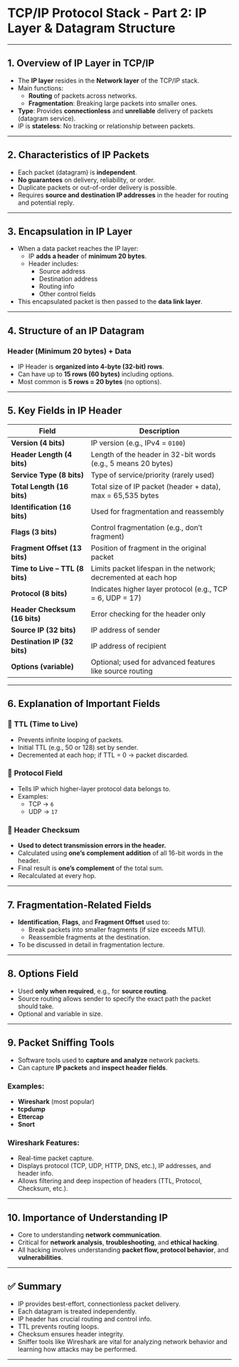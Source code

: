 # **TCP/IP Protocol Stack - Part 2: IP Layer & Datagram Structure**

---

## **1. Overview of IP Layer in TCP/IP**

- The **IP layer** resides in the **Network layer** of the TCP/IP stack.
- Main functions:
    - **Routing** of packets across networks.
    - **Fragmentation**: Breaking large packets into smaller ones.
- **Type**: Provides **connectionless** and **unreliable** delivery of packets (datagram service).
- IP is **stateless**: No tracking or relationship between packets.

---

## **2. Characteristics of IP Packets**

- Each packet (datagram) is **independent**.
- **No guarantees** on delivery, reliability, or order.
- Duplicate packets or out-of-order delivery is possible.
- Requires **source and destination IP addresses** in the header for routing and potential reply.

---

## **3. Encapsulation in IP Layer**

- When a data packet reaches the IP layer:
    - IP **adds a header** of **minimum 20 bytes**.
    - Header includes:
        - Source address
        - Destination address
        - Routing info
        - Other control fields
- This encapsulated packet is then passed to the **data link layer**.

---

## **4. Structure of an IP Datagram**

### **Header (Minimum 20 bytes)** + **Data**

- IP Header is **organized into 4-byte (32-bit) rows**.
- Can have up to **15 rows (60 bytes)** including options.
- Most common is **5 rows = 20 bytes** (no options).

---

## **5. Key Fields in IP Header**

|Field|Description|
|---|---|
|**Version (4 bits)**|IP version (e.g., IPv4 = `0100`)|
|**Header Length (4 bits)**|Length of the header in 32-bit words (e.g., 5 means 20 bytes)|
|**Service Type (8 bits)**|Type of service/priority (rarely used)|
|**Total Length (16 bits)**|Total size of IP packet (header + data), max = 65,535 bytes|
|**Identification (16 bits)**|Used for fragmentation and reassembly|
|**Flags (3 bits)**|Control fragmentation (e.g., don’t fragment)|
|**Fragment Offset (13 bits)**|Position of fragment in the original packet|
|**Time to Live – TTL (8 bits)**|Limits packet lifespan in the network; decremented at each hop|
|**Protocol (8 bits)**|Indicates higher layer protocol (e.g., TCP = 6, UDP = 17)|
|**Header Checksum (16 bits)**|Error checking for the header only|
|**Source IP (32 bits)**|IP address of sender|
|**Destination IP (32 bits)**|IP address of recipient|
|**Options (variable)**|Optional; used for advanced features like source routing|

---

## **6. Explanation of Important Fields**

### 🔹 **TTL (Time to Live)**

- Prevents infinite looping of packets.
- Initial TTL (e.g., 50 or 128) set by sender.
- Decremented at each hop; if TTL = 0 → packet discarded.

### 🔹 **Protocol Field**

- Tells IP which higher-layer protocol data belongs to.
- Examples:
    - TCP → `6`
    - UDP → `17`

### 🔹 **Header Checksum**

- **Used to detect transmission errors in the header.**
- Calculated using **one’s complement addition** of all 16-bit words in the header.
- Final result is **one’s complement** of the total sum.
- Recalculated at every hop.

---

## **7. Fragmentation-Related Fields**

- **Identification**, **Flags**, and **Fragment Offset** used to:
    - Break packets into smaller fragments (if size exceeds MTU).
    - Reassemble fragments at the destination.
- To be discussed in detail in fragmentation lecture.

---

## **8. Options Field**

- Used **only when required**, e.g., for **source routing**.
- Source routing allows sender to specify the exact path the packet should take.
- Optional and variable in size.

---

## **9. Packet Sniffing Tools**

- Software tools used to **capture and analyze** network packets.
- Can capture **IP packets** and **inspect header fields**.

### Examples:

- **Wireshark** (most popular)
- **tcpdump**
- **Ettercap**
- **Snort**

### Wireshark Features:

- Real-time packet capture.
- Displays protocol (TCP, UDP, HTTP, DNS, etc.), IP addresses, and header info.
- Allows filtering and deep inspection of headers (TTL, Protocol, Checksum, etc.).

---

## **10. Importance of Understanding IP**

- Core to understanding **network communication**.
- Critical for **network analysis**, **troubleshooting**, and **ethical hacking**.
- All hacking involves understanding **packet flow, protocol behavior**, and **vulnerabilities**.

---

## ✅ Summary

- IP provides best-effort, connectionless packet delivery.
- Each datagram is treated independently.
- IP header has crucial routing and control info.
- TTL prevents routing loops.
- Checksum ensures header integrity.
- Sniffer tools like Wireshark are vital for analyzing network behavior and learning how attacks may be performed.

---